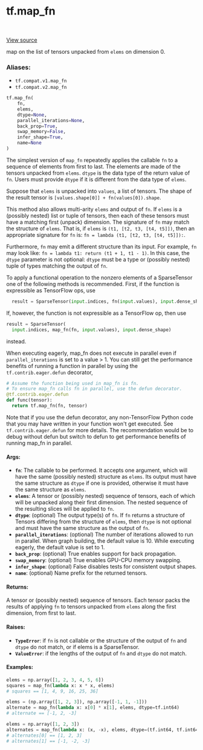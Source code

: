 <div itemscope itemtype="http://developers.google.com/ReferenceObject">
<meta itemprop="name" content="tf.map_fn" />
<meta itemprop="path" content="Stable" />
</div>

# tf.map_fn

<!-- Insert buttons -->

<table class="tfo-notebook-buttons tfo-api" align="left">
</table>

<a target="_blank" href="/code/stable/tensorflow/python/ops/map_fn.py">View source</a>



<!-- Start diff -->
map on the list of tensors unpacked from `elems` on dimension 0.

### Aliases:

* `tf.compat.v1.map_fn`
* `tf.compat.v2.map_fn`


``` python
tf.map_fn(
    fn,
    elems,
    dtype=None,
    parallel_iterations=None,
    back_prop=True,
    swap_memory=False,
    infer_shape=True,
    name=None
)
```



<!-- Placeholder for "Used in" -->

The simplest version of `map_fn` repeatedly applies the callable `fn` to a
sequence of elements from first to last. The elements are made of the
tensors unpacked from `elems`. `dtype` is the data type of the return
value of `fn`. Users must provide `dtype` if it is different from
the data type of `elems`.

Suppose that `elems` is unpacked into `values`, a list of tensors. The shape
of the result tensor is `[values.shape[0]] + fn(values[0]).shape`.

This method also allows multi-arity `elems` and output of `fn`.  If `elems`
is a (possibly nested) list or tuple of tensors, then each of these tensors
must have a matching first (unpack) dimension.  The signature of `fn` may
match the structure of `elems`.  That is, if `elems` is
`(t1, [t2, t3, [t4, t5]])`, then an appropriate signature for `fn` is:
`fn = lambda (t1, [t2, t3, [t4, t5]]):`.

Furthermore, `fn` may emit a different structure than its input.  For example,
`fn` may look like: `fn = lambda t1: return (t1 + 1, t1 - 1)`.  In this case,
the `dtype` parameter is not optional: `dtype` must be a type or (possibly
nested) tuple of types matching the output of `fn`.

To apply a functional operation to the nonzero elements of a SparseTensor
one of the following methods is recommended. First, if the function is
expressible as TensorFlow ops, use

```python
  result = SparseTensor(input.indices, fn(input.values), input.dense_shape)
```

If, however, the function is not expressible as a TensorFlow op, then use

```python
result = SparseTensor(
  input.indices, map_fn(fn, input.values), input.dense_shape)
```

instead.

When executing eagerly, map_fn does not execute in parallel even if
`parallel_iterations` is set to a value > 1. You can still get the
performance benefits of running a function in parallel by using the
`tf.contrib.eager.defun` decorator,

```python
# Assume the function being used in map_fn is fn.
# To ensure map_fn calls fn in parallel, use the defun decorator.
@tf.contrib.eager.defun
def func(tensor):
  return tf.map_fn(fn, tensor)
```

Note that if you use the defun decorator, any non-TensorFlow Python code
that you may have written in your function won't get executed. See
`tf.contrib.eager.defun` for more details. The recommendation would be to
debug without defun but switch to defun to get performance benefits of
running map_fn in parallel.

#### Args:


* <b>`fn`</b>: The callable to be performed.  It accepts one argument, which will
  have the same (possibly nested) structure as `elems`.  Its output
  must have the same structure as `dtype` if one is provided, otherwise
  it must have the same structure as `elems`.
* <b>`elems`</b>: A tensor or (possibly nested) sequence of tensors, each of which
  will be unpacked along their first dimension.  The nested sequence
  of the resulting slices will be applied to `fn`.
* <b>`dtype`</b>: (optional) The output type(s) of `fn`.  If `fn` returns a structure
  of Tensors differing from the structure of `elems`, then `dtype` is not
  optional and must have the same structure as the output of `fn`.
* <b>`parallel_iterations`</b>: (optional) The number of iterations allowed to run
  in parallel. When graph building, the default value is 10. While executing
  eagerly, the default value is set to 1.
* <b>`back_prop`</b>: (optional) True enables support for back propagation.
* <b>`swap_memory`</b>: (optional) True enables GPU-CPU memory swapping.
* <b>`infer_shape`</b>: (optional) False disables tests for consistent output shapes.
* <b>`name`</b>: (optional) Name prefix for the returned tensors.


#### Returns:

A tensor or (possibly nested) sequence of tensors.  Each tensor packs the
results of applying `fn` to tensors unpacked from `elems` along the first
dimension, from first to last.



#### Raises:


* <b>`TypeError`</b>: if `fn` is not callable or the structure of the output of
  `fn` and `dtype` do not match, or if elems is a SparseTensor.
* <b>`ValueError`</b>: if the lengths of the output of `fn` and `dtype` do not match.


#### Examples:

```python
elems = np.array([1, 2, 3, 4, 5, 6])
squares = map_fn(lambda x: x * x, elems)
# squares == [1, 4, 9, 16, 25, 36]
```

```python
elems = (np.array([1, 2, 3]), np.array([-1, 1, -1]))
alternate = map_fn(lambda x: x[0] * x[1], elems, dtype=tf.int64)
# alternate == [-1, 2, -3]
```

```python
elems = np.array([1, 2, 3])
alternates = map_fn(lambda x: (x, -x), elems, dtype=(tf.int64, tf.int64))
# alternates[0] == [1, 2, 3]
# alternates[1] == [-1, -2, -3]
```
